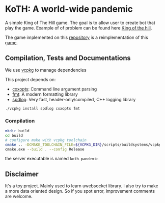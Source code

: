 # KoTH: A world-wide pandemic

A simple King of The Hill game. The goal is to allow user to create bot that play the game. Example of of problem can be found here [King of the hill](https://codegolf.stackexchange.com/questions/tagged/king-of-the-hill).

The game implemented on this [repository](https://github.com/edmBernard/KoTH-pandemic) is a reimplementation of this [game](https://codegolf.stackexchange.com/questions/70135/koth-a-world-wide-pandemic).


## Compilation, Tests and Documentations

We use [vcpkg](https://github.com/Microsoft/vcpkg) to manage dependencies

This project depends on:
- [cxxopts](https://github.com/jarro2783/cxxopts): Command line argument parsing
- [fmt](https://fmt.dev/latest/index.html): A modern formatting library
- [spdlog](https://github.com/gabime/spdlog): Very fast, header-only/compiled, C++ logging library


```
./vcpkg install spdlog cxxopts fmt
```

### Compilation

```bash
mkdir build
cd build
# configure make with vcpkg toolchain
cmake .. -DCMAKE_TOOLCHAIN_FILE=${VCPKG_DIR}/scripts/buildsystems/vcpkg.cmake
cmake.exe --build . --config Release
```

the server executable is named `koth-pandemic`

## Disclaimer

It's a toy project. Mainly used to learn uwebsocket library.
I also try to make a more data oriented design.
So if you spot error, improvement comments are welcome.
